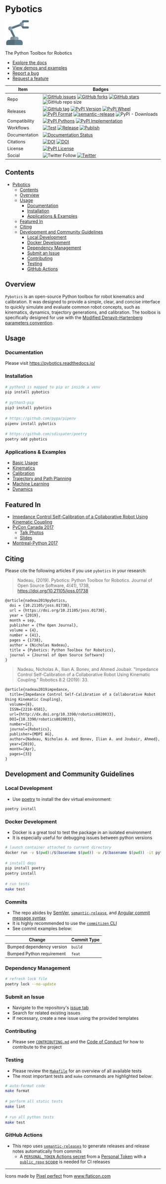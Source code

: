 # Pybotics

![Robot arm logo](media/robotic-arm.png)

The Python Toolbox for Robotics

- [Explore the docs](https://pybotics.readthedocs.io)
- [View demos and examples](https://github.com/nnadeau/pybotics/tree/master/examples)
- [Report a bug](https://github.com/nnadeau/pybotics/issues)
- [Request a feature](https://github.com/nnadeau/pybotics/issues)

Item | Badges
---|---
Repo | [![GitHub issues](https://img.shields.io/github/issues/nnadeau/pybotics.svg)](https://github.com/nnadeau/pybotics/issues) [![GitHub forks](https://img.shields.io/github/forks/nnadeau/pybotics.svg)](https://github.com/nnadeau/pybotics/network) [![GitHub stars](https://img.shields.io/github/stars/nnadeau/pybotics.svg)](https://github.com/nnadeau/pybotics/stargazers) ![GitHub repo size](https://img.shields.io/github/repo-size/engnadeau/pybotics)
Releases | [![GitHub tag](https://img.shields.io/github/tag/nnadeau/pybotics.svg?maxAge=2592000?style=flat-square)](https://github.com/nnadeau/pybotics/releases) [![PyPI Version](https://img.shields.io/pypi/v/pybotics.svg)](https://pypi.python.org/pypi/pybotics) [![PyPI Wheel](https://img.shields.io/pypi/wheel/pybotics.svg)](https://pypi.python.org/pypi/pybotics) [![PyPI Format](https://img.shields.io/pypi/format/pybotics.svg)](https://pypi.python.org/pypi/pybotics) [![semantic-release](https://img.shields.io/badge/%20%20%F0%9F%93%A6%F0%9F%9A%80-semantic--release-e10079.svg)](https://github.com/semantic-release/semantic-release) ![PyPI - Downloads](https://img.shields.io/pypi/dm/pybotics)
Compatibility | [![PyPI Pythons](https://img.shields.io/pypi/pyversions/pybotics.svg)](https://pypi.python.org/pypi/pybotics) [![PyPI Implementation](https://img.shields.io/pypi/implementation/pybotics.svg)](https://pypi.python.org/pypi/pybotics)
Workflows | [![Test](https://github.com/nnadeau/pybotics/workflows/Test/badge.svg)](https://github.com/nnadeau/pybotics/actions) [![Release](https://github.com/nnadeau/pybotics/workflows/Release/badge.svg)](https://github.com/nnadeau/pybotics/actions) [![Publish](https://github.com/nnadeau/pybotics/workflows/Publish/badge.svg)](https://github.com/nnadeau/pybotics/actions)
Documentation | [![Documentation Status](https://readthedocs.org/projects/pybotics/badge/?version=latest)](https://pybotics.readthedocs.io/en/latest/?badge=latest)
Citations | [![DOI](https://joss.theoj.org/papers/10.21105/joss.01738/status.svg)](https://doi.org/10.21105/joss.01738) [![DOI](https://zenodo.org/badge/66797360.svg)](https://zenodo.org/badge/latestdoi/66797360)
License | [![PyPI License](https://img.shields.io/pypi/l/pybotics.svg)](https://pypi.python.org/pypi/pybotics)
Social | ![Twitter Follow](https://img.shields.io/twitter/follow/engnadeau?style=social) [![Twitter](https://img.shields.io/twitter/url?style=social&url=https%3A%2F%2Fgithub.com%2Fnnadeau%2Fpybotics)](https://twitter.com/intent/tweet?text=Wow:&url=https%3A%2F%2Fgithub.com%2Fnnadeau%2Fpybotics)

## Contents

- [Pybotics](#pybotics)
  - [Contents](#contents)
  - [Overview](#overview)
  - [Usage](#usage)
    - [Documentation](#documentation)
    - [Installation](#installation)
    - [Applications & Examples](#applications--examples)
  - [Featured In](#featured-in)
  - [Citing](#citing)
  - [Development and Community Guidelines](#development-and-community-guidelines)
    - [Local Development](#local-development)
    - [Docker Development](#docker-development)
    - [Dependency Management](#dependency-management)
    - [Submit an Issue](#submit-an-issue)
    - [Contributing](#contributing)
    - [Testing](#testing)
    - [GitHub Actions](#github-actions)

## Overview

`Pybotics` is an open-source Python toolbox for robot kinematics and calibration.
It was designed to provide a simple, clear, and concise interface to quickly simulate and evaluate common robot concepts, such as kinematics, dynamics, trajectory generations, and calibration.
The toolbox is specifically designed for use with the [Modified Denavit–Hartenberg parameters convention](https://en.wikipedia.org/wiki/Denavit%E2%80%93Hartenberg_parameters#Modified_DH_parameters).

## Usage

### Documentation

Please visit https://pybotics.readthedocs.io/

### Installation

```bash
# python3 is mapped to pip or inside a venv
pip install pybotics

# python3-pip
pip3 install pybotics

# https://github.com/pypa/pipenv
pipenv install pybotics

# https://github.com/sdispater/poetry
poetry add pybotics
```

### Applications & Examples

- [Basic Usage](examples/basic_usage.py)
- [Kinematics](examples/kinematics.ipynb)
- [Calibration](examples/calibration.ipynb)
- [Trajectory and Path Planning](examples/trajectory_generation.ipynb)
- [Machine Learning](examples/machine_learning.ipynb)
- [Dynamics](examples/dynamics.ipynb)

## Featured In

- [Impedance Control Self-Calibration of a Collaborative Robot Using Kinematic Coupling](https://www.mdpi.com/2218-6581/8/2/33/htm)
- [PyCon Canada 2017](https://2017.pycon.ca/schedule/53/)
  - [Talk Photos](https://500px.com/nicholasnadeau/galleries/pycon-canada-2017)
  - [Slides](https://github.com/nnadeau/pycon-canada-2017)
- [Montreal-Python 2017](https://www.youtube.com/watch?v=wgKoGA69YXQ)

## Citing

Please cite the following articles if you use `pybotics` in your research:

> Nadeau, (2019). Pybotics: Python Toolbox for Robotics. Journal of Open Source Software, 4(41), 1738, https://doi.org/10.21105/joss.01738

```
@article{nadeau2019pybotics,
  doi = {10.21105/joss.01738},
  url = {https://doi.org/10.21105/joss.01738},
  year = {2019},
  month = sep,
  publisher = {The Open Journal},
  volume = {4},
  number = {41},
  pages = {1738},
  author = {Nicholas Nadeau},
  title = {Pybotics: Python Toolbox for Robotics},
  journal = {Journal of Open Source Software}
}
```

> Nadeau, Nicholas A., Ilian A. Bonev, and Ahmed Joubair. "Impedance Control Self-Calibration of a Collaborative Robot Using Kinematic Coupling." Robotics 8.2 (2019): 33.

```
@article{nadeau2019impedance,
  title={Impedance Control Self-Calibration of a Collaborative Robot Using Kinematic Coupling},
  volume={8},
  ISSN={2218-6581},
  url={http://dx.doi.org/10.3390/robotics8020033},
  DOI={10.3390/robotics8020033},
  number={2},
  journal={Robotics},
  publisher={MDPI AG},
  author={Nadeau, Nicholas A. and Bonev, Ilian A. and Joubair, Ahmed},
  year={2019},
  month={Apr},
  pages={33}
}
```

## Development and Community Guidelines

### Local Development

- Use [poetry](https://python-poetry.org/) to install the dev virtual environment:

```bash
poetry install
```

### Docker Development

- Docker is a great tool to test the package in an isolated environment
- It is especially useful for debugging issues between python versions

```bash
# launch container attached to current directory
docker run -v $(pwd):/$(basename $(pwd)) -w /$(basename $(pwd)) -it python:3 bash

# install deps
pip install poetry
poetry install

# run tests
make test
```

### Commits

- The repo abides by [SemVer](https://semver.org/), [`semantic-release`](https://github.com/semantic-release/semantic-release), and [Angular commit message syntax](https://github.com/angular/angular/blob/main/CONTRIBUTING.md)
- It is highly recommended to use the [`commitizen` CLI](https://github.com/commitizen/cz-cli)
- See commit examples below:

| Change                    | Commit Type |
| ------------------------- | ----------- |
| Bumped dependency version | `build`     |
| Bumped Python requirement | `feat`      |

### Dependency Management

```bash
# refresh lock file
poetry lock --no-update
```

### Submit an Issue

- Navigate to the repository's [issue tab](https://github.com/nnadeau/pybotics/issues)
- Search for related existing issues
- If necessary, create a new issue using the provided templates

### Contributing

- Please see [`CONTRIBUTING.md`](.github/CONTRIBUTING.md) and the [Code of Conduct](CODE_OF_CONDUCT.md) for how to contribute to the project

### Testing

- Please review the [`Makefile`](Makefile) for an overview of all available tests
- The most important tests and `make` commands are highlighted below:

```bash
# auto-format code
make format

# perform all static tests
make lint

# run all python tests
make test
```

### GitHub Actions

- This repo uses [`semantic-releases`](https://github.com/semantic-release/) to generate releases and release notes automatically from commits
  - A [`PERSONAL_TOKEN` Actions secret](https://github.com/nnadeau/pybotics/settings/secrets/actions) from a [Personal Token](https://github.com/settings/tokens) with a [`public_repo` scope](https://github.com/semantic-release/github#github-authentication) is needed for CI releases

---

Icons made by <a href="https://icon54.com/" title="Pixel perfect">Pixel perfect</a> from <a href="https://www.flaticon.com/" title="Flaticon"> www.flaticon.com</a>
